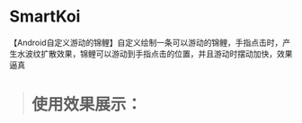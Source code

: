 # SmartKoi
【Android自定义游动的锦鲤】自定义绘制一条可以游动的锦鲤，手指点击时，产生水波纹扩散效果，锦鲤可以游动到手指点击的位置，并且游动时摆动加快，效果逼真
> # 使用效果展示：
